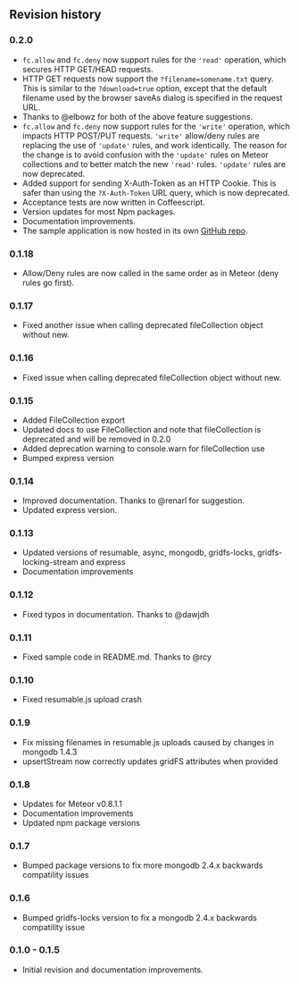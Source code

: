 ## Revision history

### 0.2.0

*   `fc.allow` and `fc.deny` now support rules for the `'read'` operation, which secures HTTP GET/HEAD requests.
*   HTTP GET requests now support the `?filename=somename.txt` query. This is similar to the `?download=true` option, except that the default filename used by the browser saveAs dialog is specified in the request URL.
*   Thanks to @elbowz for both of the above feature suggestions.
*   `fc.allow` and `fc.deny` now support rules for the `'write'` operation, which impacts HTTP POST/PUT requests.  `'write'` allow/deny rules are replacing the use of `'update'` rules, and work identically. The reason for the change is to avoid confusion with the `'update'` rules on Meteor collections and to better match the new `'read'` rules. `'update'` rules are now deprecated.
*   Added support for sending X-Auth-Token as an HTTP Cookie. This is safer than using the `?X-Auth-Token` URL query, which is now deprecated.
*   Acceptance tests are now written in Coffeescript.
*   Version updates for most Npm packages.
*   Documentation improvements.
*   The sample application is now hosted in its own [GitHub repo](https://github.com/vsivsi/meteor-file-job-sample-app).

### 0.1.18

*    Allow/Deny rules are now called in the same order as in Meteor (deny rules go first).

### 0.1.17

*    Fixed another issue when calling deprecated fileCollection object without new.

### 0.1.16

*    Fixed issue when calling deprecated fileCollection object without new.

### 0.1.15

*    Added FileCollection export
*    Updated docs to use FileCollection and note that fileCollection is deprecated and will be removed in 0.2.0
*    Added deprecation warning to console.warn for fileCollection use
*    Bumped express version

### 0.1.14

*    Improved documentation. Thanks to @renarl for suggestion.
*    Updated express version.

### 0.1.13

*    Updated versions of resumable, async, mongodb, gridfs-locks, gridfs-locking-stream and express
*    Documentation improvements

### 0.1.12

*    Fixed typos in documentation. Thanks to @dawjdh

### 0.1.11

*    Fixed sample code in README.md. Thanks to @rcy

### 0.1.10

*    Fixed resumable.js upload crash

### 0.1.9

*    Fix missing filenames in resumable.js uploads caused by changes in mongodb 1.4.3
*    upsertStream now correctly updates gridFS attributes when provided

### 0.1.8

*    Updates for Meteor v0.8.1.1
*    Documentation improvements
*    Updated npm package versions

### 0.1.7

*    Bumped package versions to fix more mongodb 2.4.x backwards compatility issues

### 0.1.6

*    Bumped gridfs-locks version to fix a mongodb 2.4.x backwards compatility issue

### 0.1.0 - 0.1.5

*    Initial revision and documentation improvements.

